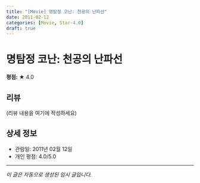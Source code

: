 ```yaml
---
title: "[Movie] 명탐정 코난: 천공의 난파선"
date: 2011-02-12
categories: [Movie, Star-4.0]
draft: true
---
```


# 명탐정 코난: 천공의 난파선

**평점:** ★ 4.0

## 리뷰

(리뷰 내용을 여기에 작성하세요)

## 상세 정보

- 관람일: 2011년 02월 12일
- 개인 평점: 4.0/5.0

---

*이 글은 자동으로 생성된 임시 글입니다.*
